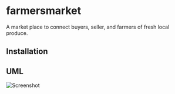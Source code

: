 # farmersmarket
A market place to connect buyers, seller, and farmers of fresh local produce.

## Installation

## UML
![Screenshot](uml.png)
